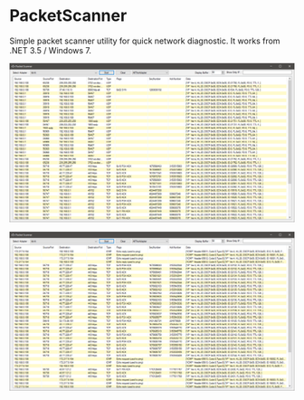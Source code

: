 # PacketScanner

Simple packet scanner utility for quick network diagnostic. It works from .NET 3.5 / Windows 7.

![screenshot1](https://github.com/softkannan/PacketScanner/blob/master/readme1.png)

![screenshot2](https://github.com/softkannan/PacketScanner/blob/master/readme2.png)

